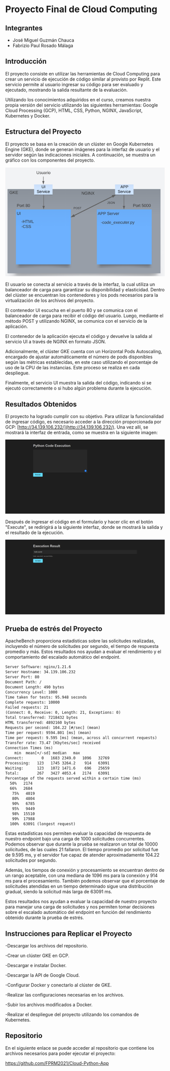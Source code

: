 # Proyecto Final de Cloud Computing
## Integrantes
- José Miguel Guzmán Chauca
- Fabrizio Paul Rosado Málaga

## Introducción
El proyecto consiste en utilizar las herramientas de Cloud Computing para crear un servicio de ejecución de código similar al provisto por Replit. Este servicio permite al usuario ingresar su código para ser evaluado y ejecutado, mostrando la salida resultante de la evaluación.

Utilizando los conocimientos adquiridos en el curso, creamos nuestra propia versión del servicio utilizando las siguientes herramientas: Google Cloud Processing (GCP), HTML, CSS, Python, NGINX, JavaScript, Kubernetes y Docker.

## Estructura del Proyecto
El proyecto se basa en la creación de un clúster en Google Kubernetes Engine (GKE), donde se generan imágenes para la interfaz de usuario y el servidor según las indicaciones iniciales. A continuación, se muestra un gráfico con los componentes del proyecto.

![Componentes del proyecto](componentes.png)

El usuario se conecta al servicio a través de la interfaz, la cual utiliza un balanceador de carga para garantizar su disponibilidad y elasticidad. Dentro del clúster se encuentran los contenedores y los pods necesarios para la virtualización de los archivos del proyecto.

El contenedor UI escucha en el puerto 80 y se comunica con el balanceador de carga para recibir el código del usuario. Luego, mediante el método POST y utilizando NGINX, se comunica con el servicio de la aplicación.

El contenedor de la aplicación ejecuta el código y devuelve la salida al servicio UI a través de NGINX en formato JSON.

Adicionalmente, el clúster GKE cuenta con un Horizontal Pods Autoscaling, encargado de ajustar automáticamente el número de pods disponibles según las métricas establecidas, en este caso utilizando el porcentaje de uso de la CPU de las instancias. Este proceso se realiza en cada despliegue.

Finalmente, el servicio UI muestra la salida del código, indicando si se ejecutó correctamente o si hubo algún problema durante la ejecución.

## Resultados Obtenidos
El proyecto ha logrado cumplir con su objetivo. Para utilizar la funcionalidad de ingresar código, es necesario acceder a la dirección proporcionada por GCP: [http://34.139.106.232/](http://34.139.106.232/). Una vez allí, se mostrará la interfaz de entrada, como se muestra en la siguiente imagen:

![Interfaz de entrada](entrada.png)

Después de ingresar el código en el formulario y hacer clic en el botón "Execute", se redirigirá a la siguiente interfaz, donde se mostrará la salida y el resultado de la ejecución.

![Interfaz de salida](salida.png)

## Prueba de estrés del Proyecto
ApacheBench proporciona estadísticas sobre las solicitudes realizadas, incluyendo el número de solicitudes por segundo, el tiempo de respuesta promedio y más. Estos resultados nos ayudan a evaluar el rendimiento y el comportamiento del escalado automático del endpoint.

```
Server Software: nginx/1.21.6
Server Hostname: 34.139.106.232
Server Port: 80
Document Path: /
Document Length: 490 bytes
Concurrency Level: 1000
Time taken for tests: 95.948 seconds
Complete requests: 10000
Failed requests: 21
(Connect: 0, Receive: 0, Length: 21, Exceptions: 0)
Total transferred: 7218432 bytes
HTML transferred: 4892160 bytes
Requests per second: 104.22 [#/sec] (mean)
Time per request: 9594.801 [ms] (mean)
Time per request: 9.595 [ms] (mean, across all concurrent requests)
Transfer rate: 73.47 [Kbytes/sec] received
Connection Times (ms)
    min  mean[+/-sd] median   max
Connect:        0   1683 2349.0   1096   32769
Processing:   123   1745 3264.2    914   63091
Waiting:      123   1072 1471.6    696   25659
Total:        267   3427 4053.4   2174   63091
Percentage of the requests served within a certain time (ms)
  50%   2174
  66%   2684
   75%   4019
   80%   4804
   90%   6785
   95%   9449
   98%  15510
   99%  17988
  100%  63091 (longest request)
```

Estas estadísticas nos permiten evaluar la capacidad de respuesta de nuestro endpoint bajo una carga de 1000 solicitudes concurrentes. Podemos observar que durante la prueba se realizaron un total de 10000 solicitudes, de las cuales 21 fallaron. El tiempo promedio por solicitud fue de 9.595 ms, y el servidor fue capaz de atender aproximadamente 104.22 solicitudes por segundo.

Además, los tiempos de conexión y procesamiento se encuentran dentro de un rango aceptable, con una mediana de 1096 ms para la conexión y 914 ms para el procesamiento. También podemos observar que el porcentaje de solicitudes atendidas en un tiempo determinado sigue una distribución gradual, siendo la solicitud más larga de 63091 ms.

Estos resultados nos ayudan a evaluar la capacidad de nuestro proyecto para manejar una carga de solicitudes y nos permiten tomar decisiones sobre el escalado automático del endpoint en función del rendimiento obtenido durante la prueba de estrés.

## Instrucciones para Replicar el Proyecto

-Descargar los archivos del repositorio.

-Crear un clúster GKE en GCP.

-Descargar e instalar Docker.

-Descargar la API de Google Cloud.

-Configurar Docker y conectarlo al clúster de GKE.

-Realizar las configuraciones necesarias en los archivos.

-Subir los archivos modificados a Docker.

-Realizar el despliegue del proyecto utilizando los comandos de Kubernetes.


## Repositorio
En el siguiente enlace se puede acceder al repositorio que contiene los archivos necesarios para poder ejecutar el proyecto:

https://github.com/FPRM2021/Cloud-Python-App
